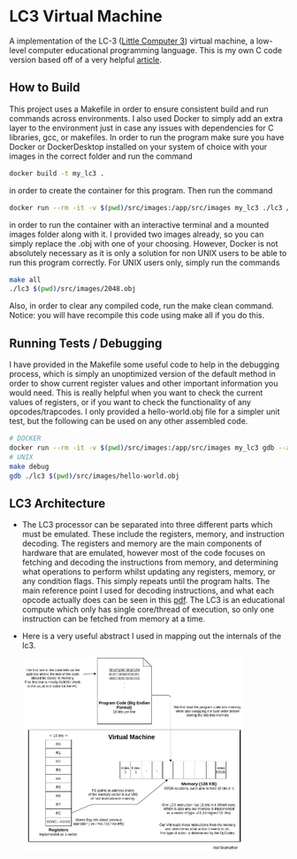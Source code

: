 <h1>LC3 Virtual Machine </h1>
A implementation of the LC-3 (<a href="https://en.wikipedia.org/wiki/Little_Computer_3">Little Computer 3</a>) virtual machine, a low-level computer educational programming language. This is my own C code version based off of a very helpful <a href="https://www.jmeiners.com/lc3-vm/#lc-3-architecture"> article</a>.

<h2> How to Build </h2>
This project uses a Makefile in order to ensure consistent build and run commands across environments. I also used Docker to simply add an extra layer to the environment just in case any issues with dependencies for C libraries, gcc, or makefiles. In order to run the program make sure you have Docker or DockerDesktop installed on your system of choice with your images in the correct folder and run the command

```bash
docker build -t my_lc3 .
```
in order to create the container for this program. Then run the command

```bash
docker run --rm -it -v $(pwd)/src/images:/app/src/images my_lc3 ./lc3 /app/src/images/2048.obj
```

in order to run the container with an interactive terminal and a mounted images folder along with it. I provided two images already, so you can simply replace the .obj with one of your choosing. However, Docker is not absolutely necessary as it is only a solution for non UNIX users to be able to run this program correctly. For UNIX users only, simply run the commands

```bash
make all
./lc3 $(pwd)/src/images/2048.obj
```

Also, in order to clear any compiled code, run the make clean command. Notice: you will have recompile this code using make all if you do this.


<h2> Running Tests / Debugging </h2>
I have provided in the Makefile some useful code to help in the debugging process, which is simply an unoptimized version of the default method in order to show current register values and other important information you would need. This is really helpful when you want to check the current values of registers, or if you want to check the functionality of any opcodes/trapcodes. I only provided a hello-world.obj file for a simpler unit test, but the following can be used on any other assembled code. 

```bash
# DOCKER
docker run --rm -it -v $(pwd)/src/images:/app/src/images my_lc3 gdb --args ./lc3
# UNIX
make debug
gdb ./lc3 $(pwd)/src/images/hello-world.obj
```

<h2> LC3 Architecture </h2>
<ul>
  <li>
    <p>
      The LC3 processor can be separated into three different parts which must be emulated. These include the registers, memory, and instruction decoding. The registers and memory are the main components of hardware that are emulated, however most of the code focuses on fetching and decoding the instructions from memory, and determining what operations to perform whilst updating any registers, memory, or any condition flags. This simply repeats until the program halts. The main reference point I used for decoding instructions, and what each opcode actually does can be seen in this <a href="lc3.pdf">pdf</a>. The LC3 is an educational compute which only has single core/thread of execution, so only one instruction can be fetched from memory at a time.
    </p>
  </li>
  <li> 
    <p> Here is a very useful abstract I used in mapping out the internals of the lc3.</p>
    <img src="lc3-ref-card.png" alt="LC3 Ref Card" width="400">
  </li>
    
</ul>

